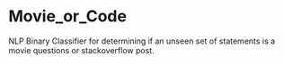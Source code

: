 # Movie_or_Code
NLP Binary Classifier for determining if an unseen set of statements is a movie questions or stackoverflow post.
